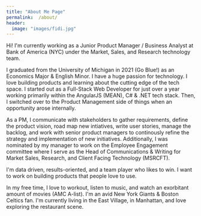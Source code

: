 ```yaml
---
title: "About Me Page"
permalink:  /about/
header:
  image: "images/fidi.jpg"
---
```

Hi! I'm currently working as a Junior Product Manager / Business Analyst at Bank of America (NYC) under the Market, Sales, and Research technology team.

I graduated from the University of Michigan in 2021 (Go Blue!) as an Economics Major & English Minor. I have a huge passion for technology. I love building products and learning about the cutting edge of the tech space. I started out as a Full-Stack Web Developer for just over a year working primarily within the AngularJS (MEAN), C# & .NET tech stack. Then, I switched over to the Product Management side of things when an opportunity arose internally. 

As a PM, I  communicate with stakeholders to gather requirements, define the product vision, road map new intiatives, write user stories, manage the backlog, and work with senior product managers to continously refine the strategy and implementation of new initiatives. Additionally, I was nominated by my manager to work on the Employee Engagement committee where I serve as the Head of Communications & Writing for Market Sales, Research, and Client Facing Technology (MSRCFT).

I'm data driven, results-oriented, and a team player who likes to win. I want to work on building products that people love to use.

In my free time, I love to workout, listen to music, and watch an exorbitant amount of movies (AMC A-list). I'm an avid New York Giants & Boston Celtics fan. I'm currently living in the East Village, in Manhattan, and love exploring the restaurant scene.
